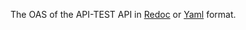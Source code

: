 The OAS of the API-TEST API in [Redoc](http://redocly.github.io/redoc/?url=https://raw.githubusercontent.com/VNG-Realisatie/api-test-platform/master/doc/beste-api-idee-2020/api-test-api/openapi.yaml) or [Yaml](https://raw.githubusercontent.com/VNG-Realisatie/api-test-platform/master/doc/beste-api-idee-2020/api-test-api/openapi.yaml) format.
